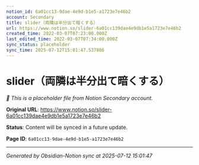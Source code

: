```yaml
---
notion_id: 6a01cc13-9dae-4e9d-b1e5-a1723e7e46b2
account: Secondary
title: slider（両隣は半分出て暗くする）
url: https://www.notion.so/slider-6a01cc139dae4e9db1e5a1723e7e46b2
created_time: 2022-03-07T07:23:00.000Z
last_edited_time: 2022-03-07T07:34:00.000Z
sync_status: placeholder
sync_time: 2025-07-12T15:01:47.537886
---
```


# slider（両隣は半分出て暗くする）

*🔄 This is a placeholder file from Notion Secondary account.*

**Original URL**: https://www.notion.so/slider-6a01cc139dae4e9db1e5a1723e7e46b2

**Status**: Content will be synced in a future update.

**Page ID**: `6a01cc13-9dae-4e9d-b1e5-a1723e7e46b2`

---

*Generated by Obsidian-Notion sync at 2025-07-12 15:01:47*
